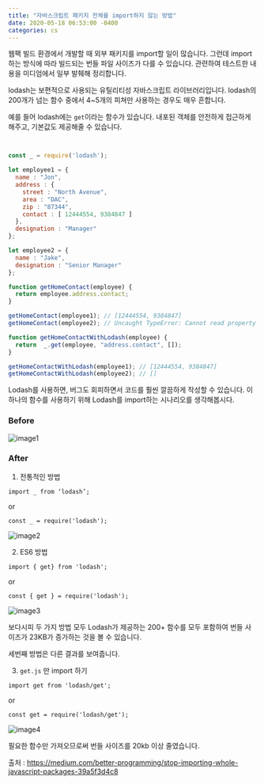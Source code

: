 ```yaml
---
title: "자바스크립트 패키지 전체를 import하지 않는 방법"
date: 2020-05-18 06:53:00 -0400
categories: cs
---
```


웹팩 빌드 환경에서 개발할 때 외부 패키지를 import할 일이 많습니다.
그런데 import하는 방식에 따라 빌드되는 번들 파일 사이즈가 다를 수 있습니다. 
관련하여 테스트한 내용을 미디엄에서 일부 발췌해 정리합니다.

lodash는 보편적으로 사용되는 유틸리티성 자바스크립트 라이브러리입니다.
lodash의 200개가 넘는 함수 중에서 4~5개의 피쳐만 사용하는 경우도 매우 흔합니다.

예를 들어 lodash에는 ```get```이라는 함수가 있습니다.
내포된 객체를 안전하게 접근하게 해주고, 기본값도 제공해줄 수 있습니다.

```js


const _ = require('lodash');

let employee1 = {
  name : "Jon",
  address : {
    street : "North Avenue",
    area : "DAC",
    zip : "87344",
    contact : [ 12444554, 9384847 ]
  },
  designation : "Manager"
};

let employee2 = {
  name : "Jake",
  designation : "Senior Manager"
};

function getHomeContact(employee) {
  return employee.address.contact;
}

getHomeContact(employee1); // [12444554, 9384847]
getHomeContact(employee2); // Uncaught TypeError: Cannot read property 'contact' of undefined

function getHomeContactWithLodash(employee) {
  return  _.get(employee, "address.contact", []);
}

getHomeContactWithLodash(employee1); // [12444554, 9384847]
getHomeContactWithLodash(employee2); // []
```

Lodash를 사용하면, 버그도 회피하면서 코드를 훨씬 깔끔하게 작성할 수 있습니다.
이 하나의 함수를 사용하기 위해 Lodash를 import하는 시나리오를 생각해봅시다.

### Before
![image1](https://miro.medium.com/max/700/1*mWo80yDO2FFXGiBN1nx3vg.png)

### After

1. 전통적인 방법

```import _ from ‘lodash’;```

or

```const _ = require('lodash');```

![image2](https://miro.medium.com/max/700/1*DyhARPupbP7hsoBnf6jPfw.png)

2. ES6 방법

```import { get} from 'lodash';```

or

```const { get } = require('lodash');```

![image3](https://miro.medium.com/max/700/1*7wbsdPBOpUz3NqCo6-hVog.png)


보다시피 두 가지 방법 모두 Lodash가 제공하는 200+ 함수를 모두 포함하여 번들 사이즈가 23KB가 증가하는 것을 볼 수 있습니다.

세번째 방법은 다른 결과를 보여줍니다.

3. ```get.js``` 만 import 하기

```import get from 'lodash/get';```

or

```const get = require('lodash/get');```

![image4](https://miro.medium.com/max/700/1*Wm5ILeI9hLKSpQnzkoC8bQ.png)

필요한 함수만 가져오므로써 번들 사이즈를 20kb 이상 줄였습니다.



출처 : https://medium.com/better-programming/stop-importing-whole-javascript-packages-39a5f3d4c8
